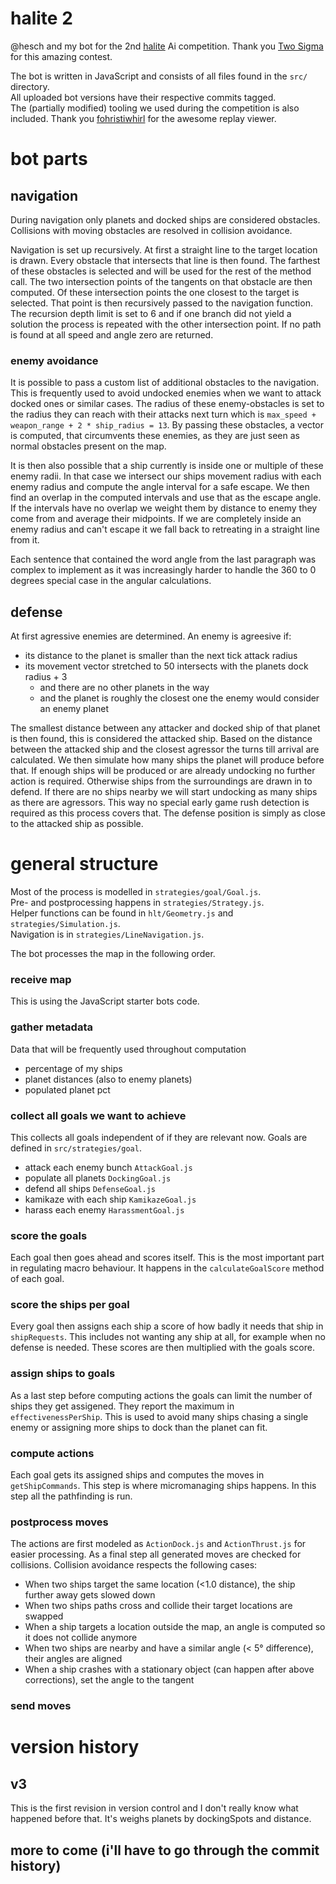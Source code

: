 # halite 2

@hesch and my bot for the 2nd [halite](https://2017.halite.io/) Ai competition.
Thank you [Two Sigma](https://www.twosigma.com/) for this amazing contest.

The bot is written in JavaScript and consists of all files found in the `src/` directory.  
All uploaded bot versions have their respective commits tagged.  
The (partially modified) tooling we used during the competition is also included.
Thank you [fohristiwhirl](https://github.com/fohristiwhirl) for the awesome replay viewer.

# bot parts

## navigation

During navigation only planets and docked ships are considered obstacles.
Collisions with moving obstacles are resolved in collision avoidance.

Navigation is set up recursively.
At first a straight line to the target location is drawn.
Every obstacle that intersects that line is then found.
The farthest of these obstacles is selected and will be used for the rest of the method call.
The two intersection points of the tangents on that obstacle are then computed.
Of these intersection points the one closest to the target is selected.
That point is then recursively passed to the navigation function.
The recursion depth limit is set to 6 and if one branch did not yield a solution the process is repeated with the other intersection point.
If no path is found at all speed and angle zero are returned.

### enemy avoidance

It is possible to pass a custom list of additional obstacles to the navigation.
This is frequently used to avoid undocked enemies when we want to attack docked ones or similar cases.
The radius of these enemy-obstacles is set to the radius they can reach with their attacks next turn which is
`max_speed + weapon_range + 2 * ship_radius = 13`.
By passing these obstacles, a vector is computed, that circumvents these enemies, as they are just seen as normal obstacles present on the map.

It is then also possible that a ship currently is inside one or multiple of these enemy radii.
In that case we intersect our ships movement radius with each enemy radius and compute the angle interval for a safe escape.
We then find an overlap in the computed intervals and use that as the escape angle.
If the intervals have no overlap we weight them by distance to enemy they come from and average their midpoints.
If we are completely inside an enemy radius and can't escape it we fall back to retreating in a straight line from it.

Each sentence that contained the word angle from the last paragraph was complex to implement as it was increasingly harder to handle the 360 to 0 degrees special case in the angular calculations.

## defense

At first agressive enemies are determined.
An enemy is agreesive if:
- its distance to the planet is smaller than the next tick attack radius
- its movement vector stretched to 50 intersects with the planets dock radius + 3
    - and there are no other planets in the way
    - and the planet is roughly the closest one the enemy would consider an enemy planet

The smallest distance between any attacker and docked ship of that planet is then found, this is considered the attacked ship.
Based on the distance between the attacked ship and the closest agressor the turns till arrival are calculated.
We then simulate how many ships the planet will produce before that.
If enough ships will be produced or are already undocking no further action is required.
Otherwise ships from the surroundings are drawn in to defend.
If there are no ships nearby we will start undocking as many ships as there are agressors.
This way no special early game rush detection is required as this process covers that.
The defense position is simply as close to the attacked ship as possible.

# general structure

Most of the process is modelled in `strategies/goal/Goal.js`.  
Pre- and postprocessing happens in `strategies/Strategy.js`.  
Helper functions can be found in `hlt/Geometry.js` and `strategies/Simulation.js`.  
Navigation is in `strategies/LineNavigation.js`.  
  
The bot processes the map in the following order.

### receive map

This is using the JavaScript starter bots code.

### gather metadata

Data that will be frequently used throughout computation
- percentage of my ships
- planet distances (also to enemy planets)
- populated planet pct

### collect all goals we want to achieve

This collects all goals independent of if they are relevant now.
Goals are defined in `src/strategies/goal`.
- attack each enemy bunch `AttackGoal.js`
- populate all planets `DockingGoal.js`
- defend all ships `DefenseGoal.js`
- kamikaze with each ship `KamikazeGoal.js`
- harass each enemy `HarassmentGoal.js`

### score the goals

Each goal then goes ahead and scores itself.
This is the most important part in regulating macro behaviour.
It happens in the `calculateGoalScore` method of each goal.

### score the ships per goal

Every goal then assigns each ship a score of how badly it needs that ship in `shipRequests`.
This includes not wanting any ship at all, for example when no defense is needed.
These scores are then multiplied with the goals score.

### assign ships to goals

As a last step before computing actions the goals can limit the number of ships they get assigened.
They report the maximum in `effectivenessPerShip`.
This is used to avoid many ships chasing a single enemy or assigning more ships to dock than the planet can fit.

### compute actions

Each goal gets its assigned ships and computes the moves in `getShipCommands`.
This step is where micromanaging ships happens.
In this step all the pathfinding is run.

### postprocess moves

The actions are first modeled as `ActionDock.js` and `ActionThrust.js` for easier processing.
As a final step all generated moves are checked for collisions.
Collision avoidance respects the following cases:
- When two ships target the same location (<1.0 distance), the ship further away gets slowed down
- When two ships paths cross and collide their target locations are swapped
- When a ship targets a location outside the map, an angle is computed so it does not collide anymore
- When two ships are nearby and have a similar angle (< 5° difference), their angles are aligned
- When a ship crashes with a stationary object (can happen after above corrections), set the angle to the tangent

### send moves

# version history

## v3

This is the first revision in version control and I don't really know what happened before that.
It's weighs planets by dockingSpots and distance.

## more to come (i'll have to go through the commit history)
